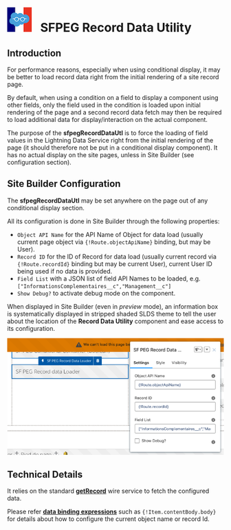 # ![Logo](/media/Logo.png) &nbsp; SFPEG Record Data Utility

## Introduction

For performance reasons, especially when using conditional display, it may be 
better to load record data right from the initial rendering of a site record page.

By default, when using a condition on a field to display a component using other
fields, only the field used in the condition is loaded upon initial rendering 
of the page and a second record data fetch may then be required to load additional
data for display/interaction on the actual component.

The purpose of the **sfpegRecordDataUtl** is to force the loading of field values
in the Lightning Data Service right from the initial rendering of the page (it should
therefore not be put in a conditional display component). It has no actual display
on the site pages, unless in Site Builder (see configuration section).


## Site Builder Configuration

The **sfpegRecordDataUtl** may be set anywhere  on the page out of
any conditional display section.

All its configuration is done in Site Builder through the following 
properties:
* `Object API Name` for the API Name of Object for data load (usually current page
object via `{!Route.objectApiName}` binding, but may be User).
* `Record ID` for the ID of Record for data load (usually current record via
`{!Route.recordId}` binding but may be current User), current User ID being used
if no data is provided.
* `Field List` with a JSON list of field API Names to be loaded, e.g. `["InformationsComplementaires__c","Management__c"]`
* `Show Debug?` to activate debug mode on the component.

When displayed in Site Builder (even in _preview_ mode), an information box is
systematically displayed in stripped shaded SLDS theme to tell the user
about the location of the **Record Data Utility** component and ease access to
its configuration.

![Record Data Utility in Site Builder](/media/sfpegRecordDataUtl.png)


## Technical Details

It relies on the standard **[getRecord](https://developer.salesforce.com/docs/platform/lwc/guide/reference-wire-adapters-record.html)** wire service to fetch the 
configured data.

Please refer **[data binding expressions](https://developer.salesforce.com/docs/atlas.en-us.244.0.exp_cloud_lwr.meta/exp_cloud_lwr/advanced_expressions.htm?q=Data%20Binding)** such as `{!Item.contentBody.body}` for details about how to configure the current object name or record Id.